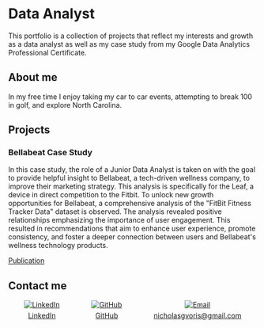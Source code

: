 # Data Analyst

This portfolio is a collection of projects that reflect my interests and growth as a data analyst as well as my case study from my Google Data Analytics Professional Certificate.

## About me

In my free time I enjoy taking my car to car events, attempting to break 100 in golf, and explore North Carolina.

## Projects
### Bellabeat Case Study

In this case study, the role of a Junior Data Analyst is taken on with the goal to provide helpful insight to Bellabeat, a tech-driven wellness company, to improve their marketing strategy. This analysis is specifically for the Leaf, a device in direct competition to the Fitbit. To unlock new growth opportunities for Bellabeat, a comprehensive analysis of the "FitBit Fitness Tracker Data" dataset is observed. The analysis revealed positive relationships emphasizing the importance of user engagement. This resulted in recommendations that aim to enhance user experience, promote consistency, and foster a deeper connection between users and Bellabeat's wellness technology products.

[Publication](https://www.kaggle.com/code/nickvoris/bellabeat-case-study/notebook)

## Contact me

<div style="display: flex; justify-content: space-around;">
  <a href="https://www.linkedin.com/in/nicholas-voris/" target="_blank">
    <div style="display: flex; flex-direction: column; align-items: center;">
      <img src="https://img.icons8.com/color/48/000000/linkedin.png" alt="LinkedIn"/>
      <span style="margin-top: 5px; text-align: center;">LinkedIn</span>
    </div>
  </a>

  <a href="https://github.com/NicholasVoris/" target="_blank">
    <div style="display: flex; flex-direction: column; align-items: center;">
      <img src="https://img.icons8.com/ios/50/000000/github.png" alt="GitHub"/>
      <span style="margin-top: 5px; text-align: center;">GitHub</span>
    </div>
  </a>

  <a href="mailto:nicholasgvoris@gmail.com" target="_blank">
    <div style="display: flex; flex-direction: column; align-items: center;">
      <img src="https://img.icons8.com/color/48/000000/gmail.png" alt="Email"/>
      <span style="margin-top: 5px; text-align: center;">nicholasgvoris@gmail.com</span>
    </div>
  </a>
</div>
